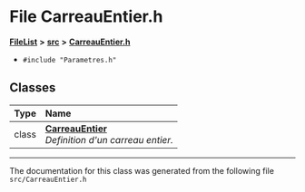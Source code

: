 

# File CarreauEntier.h



[**FileList**](files.md) **>** [**src**](dir_68267d1309a1af8e8297ef4c3efbcdba.md) **>** [**CarreauEntier.h**](CarreauEntier_8h.md)





* `#include "Parametres.h"`















## Classes

| Type | Name |
| ---: | :--- |
| class | [**CarreauEntier**](classCarreauEntier.md) <br>_Definition d'un carreau entier._  |



















































------------------------------
The documentation for this class was generated from the following file `src/CarreauEntier.h`

